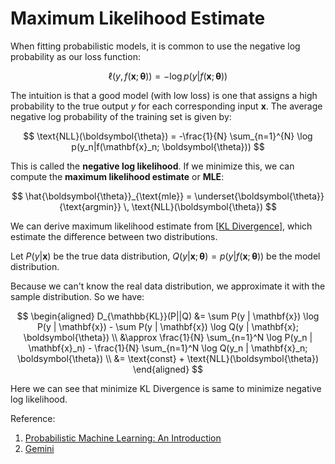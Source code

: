 # Maximum Likelihood Estimate

When fitting probabilistic models, it is common to use the negative log probability as our loss function:

$$
\ell(y, f(\mathbf{x}; \boldsymbol{\theta})) = -\log p(y|f(\mathbf{x}; \boldsymbol{\theta}))
$$

The intuition is that a good model (with low loss) is one that assigns a high probability to the true output $y$ for each corresponding input $\mathbf{x}$. The average negative log probability of the training set is given by:

$$
\text{NLL}(\boldsymbol{\theta}) = -\frac{1}{N} \sum_{n=1}^{N} \log p(y_n|f(\mathbf{x}_n; \boldsymbol{\theta}))
$$

This is called the **negative log likelihood**. If we minimize this, we can compute the **maximum likelihood estimate** or **MLE**:

$$
\hat{\boldsymbol{\theta}}_{\text{mle}} = \underset{\boldsymbol{\theta}}{\text{argmin}} \, \text{NLL}(\boldsymbol{\theta})
$$

We can derive maximum likelihood estimate from [[KL Divergence]], which estimate the difference between two distributions.

Let $P(y | \mathbf{x})$ be the true data distribution, $Q(y | \mathbf{x}; \boldsymbol{\theta})=p(y|f(\mathbf{x}; \boldsymbol{\theta}))$ be the model distribution.

Because we can't know the real data distribution, we approximate it with the sample distribution. So we have:

$$
\begin{aligned}
D_{\mathbb{KL}}(P||Q) &= \sum P(y | \mathbf{x}) \log P(y | \mathbf{x}) - \sum P(y | \mathbf{x}) \log Q(y | \mathbf{x}; \boldsymbol{\theta}) \\
&\approx \frac{1}{N} \sum_{n=1}^N \log P(y_n | \mathbf{x}_n) - \frac{1}{N} \sum_{n=1}^N \log Q(y_n | \mathbf{x}_n; \boldsymbol{\theta}) \\
&= \text{const} + \text{NLL}(\boldsymbol{\theta})
\end{aligned}
$$

Here we can see that minimize KL Divergence is same to minimize negative log likelihood.

Reference:

1. [Probabilistic Machine Learning: An Introduction](https://probml.github.io/pml-book/book1.html)
2. [Gemini](https://gemini.google.com)

[//begin]: # "Autogenerated link references for markdown compatibility"
[KL Divergence]: <KL Divergence.md> "KL Divergence"
[//end]: # "Autogenerated link references"
